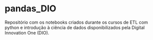 # pandas_DIO
Repositório com os notebooks criados durante os cursos de ETL com python e introdução à ciência de dados disponibilizados pela Digital Innovation One (DIO).
